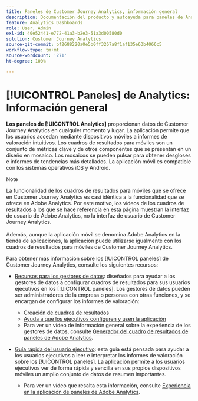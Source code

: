 ```yaml
---
title: Paneles de Customer Journey Analytics, información general
description: Documentación del producto y autoayuda para paneles de Analytics o cuadros de resultados para móviles.
feature: Analytics Dashboards
role: User, Admin
exl-id: 40e52441-e772-41a3-b2e3-51a3d00580d0
solution: Customer Journey Analytics
source-git-commit: bf2688220a0e5b0ff3267a8f1af135e63b4066c5
workflow-type: tm+mt
source-wordcount: '271'
ht-degree: 100%

---
```


# [!UICONTROL Paneles] de Analytics: Información general

**Los paneles de [!UICONTROL Analytics]** proporcionan datos de Customer Journey Analytics en cualquier momento y lugar. La aplicación permite que los usuarios accedan mediante dispositivos móviles a informes de valoración intuitivos. Los cuadros de resultados para móviles son un conjunto de métricas clave y de otros componentes que se presentan en un diseño en mosaico. Los mosaicos se pueden pulsar para obtener desgloses e informes de tendencias más detallados. La aplicación móvil es compatible con los sistemas operativos iOS y Android.

>[!NOTE]
>
>La funcionalidad de los cuadros de resultados para móviles que se ofrece en Customer Journey Analytics es casi idéntica a la funcionalidad que se ofrece en Adobe Analytics. Por este motivo, los vídeos de los cuadros de resultados a los que se hace referencia en esta página muestran la interfaz de usuario de Adobe Analytics, no la interfaz de usuario de Customer Journey Analytics. <br/><br/>Además, aunque la aplicación móvil se denomina Adobe Analytics en la tienda de aplicaciones, la aplicación puede utilizarse igualmente con los cuadros de resultados para móviles de Customer Journey Analytics.

Para obtener más información sobre los [!UICONTROL paneles] de Customer Journey Analytics, consulte los siguientes recursos:

* [Recursos para los gestores de datos](/help/mobile-app/curator.md): diseñados para ayudar a los gestores de datos a configurar cuadros de resultados para sus usuarios ejecutivos en los [!UICONTROL paneles]. Los gestores de datos pueden ser administradores de la empresa o personas con otras funciones, y se encargan de configurar los informes de valoración:

   * [Creación de cuadros de resultados](/help/mobile-app/create-scorecard.md)
   * [Ayuda a que los ejecutivos configuren y usen la aplicación](/help/mobile-app/set-up-execs.md)
   * Para ver un vídeo de información general sobre la experiencia de los gestores de datos, consulte [Generador del cuadro de resultados de paneles de Adobe Analytics](https://experienceleague.adobe.com/docs/analytics-learn/tutorials/additional-tools/analytics-dashboards/adobe-analytics-dashboards-scorecard-builder.html?lang=es).


* [Guía rápida del usuario ejecutivo](/help/mobile-app/executive.md): esta guía está pensada para ayudar a los usuarios ejecutivos a leer e interpretar los informes de valoración sobre los [!UICONTROL paneles]. La aplicación permite a los usuarios ejecutivos ver de forma rápida y sencilla en sus propios dispositivos móviles un amplio conjunto de datos de resumen importantes.

   * Para ver un vídeo que resalta esta información, consulte [Experiencia en la aplicación de paneles de Adobe Analytics](https://experienceleague.adobe.com/docs/analytics-learn/tutorials/additional-tools/analytics-dashboards/adobe-analytics-dashboards-in-app-experience.html?lang=es).
